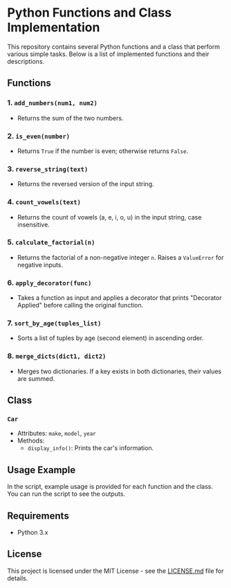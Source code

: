 

# Python Functions and Class Implementation

This repository contains several Python functions and a class that perform various simple tasks. Below is a list of implemented functions and their descriptions.

## Functions

### 1. `add_numbers(num1, num2)`
- Returns the sum of the two numbers.

### 2. `is_even(number)`
- Returns `True` if the number is even; otherwise returns `False`.

### 3. `reverse_string(text)`
- Returns the reversed version of the input string.

### 4. `count_vowels(text)`
- Returns the count of vowels (a, e, i, o, u) in the input string, case insensitive.

### 5. `calculate_factorial(n)`
- Returns the factorial of a non-negative integer `n`. Raises a `ValueError` for negative inputs.

### 6. `apply_decorator(func)`
- Takes a function as input and applies a decorator that prints "Decorator Applied" before calling the original function.

### 7. `sort_by_age(tuples_list)`
- Sorts a list of tuples by age (second element) in ascending order.

### 8. `merge_dicts(dict1, dict2)`
- Merges two dictionaries. If a key exists in both dictionaries, their values are summed.

## Class

### `Car`
- Attributes: `make`, `model`, `year`
- Methods:
  - `display_info()`: Prints the car's information.

## Usage Example
In the script, example usage is provided for each function and the class. You can run the script to see the outputs.

## Requirements
- Python 3.x

## License
This project is licensed under the MIT License - see the [LICENSE.md](LICENSE.md) file for details.